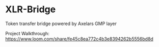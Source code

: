 # XLR-Bridge
Token transfer bridge powered by Axelars GMP layer

Project Walkthrough: https://www.loom.com/share/fe45c8ea772c4b3e8394262b5556bd8d
